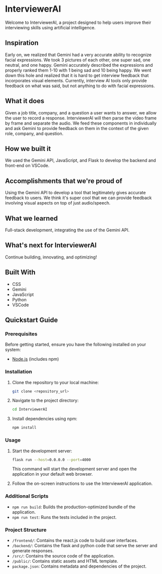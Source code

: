 # InterviewerAI
Welcome to InterviewerAI, a project designed to help users improve their interviewing skills using artificial intelligence.


## Inspiration
Early on, we realized that Gemini had a very accurate ability to recognize facial expressions. We took 3 pictures of each other, one super sad, one neutral, and one happy. Gemini accurately described the expressions and properly ranked them 1-10 with 1 being sad and 10 being happy. We went down this hole and realized that it is hard to get interview feedback that incorporates visual elements. Currently, interview AI tools only provide feedback on what was said, but not anything to do with facial expressions.

## What it does
Given a job title, company, and a question a user wants to answer, we allow the user to record a response. InterviewerAI will then parse the video frame by frame and separate the audio. We feed these components in individually and ask Gemini to provide feedback on them in the context of the given role, company, and question.

## How we built it
We used the Gemini API, JavaScript, and Flask to develop the backend and front-end on VSCode.

## Accomplishments that we're proud of
Using the Gemini API to develop a tool that legitimately gives accurate feedback to users. We think it's super cool that we can provide feedback involving visual aspects on top of just audio/speech.

## What we learned
Full-stack development, integrating the use of the Gemini API.

## What's next for InterviewerAI
Continue building, innovating, and optimizing!

## Built With
- CSS
- Gemini
- JavaScript
- Python
- VSCode


## Quickstart Guide

### Prerequisites

Before getting started, ensure you have the following installed on your system:

- [Node.js](https://nodejs.org/) (includes npm)

### Installation

1. Clone the repository to your local machine:

   ```bash
   git clone <repository_url>
   ```

2. Navigate to the project directory:

   ```bash
   cd InterviewerAI
   ```

3. Install dependencies using npm:

   ```bash
   npm install
   ```

### Usage

1. Start the development server:

   ```bash
   flask run --host=0.0.0.0 --port=4000
   ```

   This command will start the development server and open the application in your default web browser.

2. Follow the on-screen instructions to use the InterviewerAI application.

### Additional Scripts

- `npm run build`: Builds the production-optimized bundle of the application.
- `npm run test`: Runs the tests included in the project.

### Project Structure
- `/frontend/`: Contains the react.js code to build user interfaces.
- `/backend/`: Contains the flask and python code that serve the server and generate responses.
- `/src/`: Contains the source code of the application.
- `/public/`: Contains static assets and HTML template.
- `package.json`: Contains metadata and dependencies of the project.